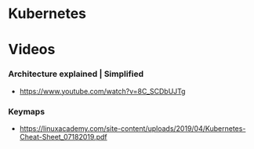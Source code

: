 # Kubernetes

# Videos
### Architecture explained | Simplified
- https://www.youtube.com/watch?v=8C_SCDbUJTg
### Keymaps
- https://linuxacademy.com/site-content/uploads/2019/04/Kubernetes-Cheat-Sheet_07182019.pdf
